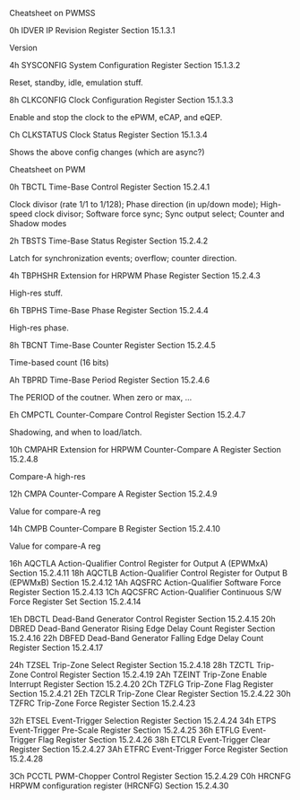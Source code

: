 
Cheatsheet on PWMSS

0h IDVER IP Revision Register Section 15.1.3.1

Version

4h SYSCONFIG System Configuration Register Section 15.1.3.2

Reset, standby, idle, emulation stuff.

8h CLKCONFIG Clock Configuration Register Section 15.1.3.3

Enable and stop the clock to the ePWM, eCAP, and eQEP.

Ch CLKSTATUS Clock Status Register Section 15.1.3.4

Shows the above config changes (which are async?)

Cheatsheet on PWM


0h TBCTL Time-Base Control Register Section 15.2.4.1

Clock divisor (rate 1/1 to 1/128); Phase direction (in up/down mode);
High-speed clock divisor; Software force sync; Sync output select;
Counter and Shadow modes

2h TBSTS Time-Base Status Register Section 15.2.4.2

Latch for synchronization events; overflow; counter direction.

4h TBPHSHR Extension for HRPWM Phase Register Section 15.2.4.3

High-res stuff.

6h TBPHS Time-Base Phase Register Section 15.2.4.4

High-res phase.

8h TBCNT Time-Base Counter Register Section 15.2.4.5

Time-based count (16 bits)

Ah TBPRD Time-Base Period Register Section 15.2.4.6

The PERIOD of the coutner.  When zero or max, ...

Eh CMPCTL Counter-Compare Control Register Section 15.2.4.7

Shadowing, and when to load/latch.

10h CMPAHR Extension for HRPWM Counter-Compare A Register Section 15.2.4.8

Compare-A high-res

12h CMPA Counter-Compare A Register Section 15.2.4.9

Value for compare-A reg

14h CMPB Counter-Compare B Register Section 15.2.4.10

Value for compare-A reg

16h AQCTLA Action-Qualifier Control Register for Output A (EPWMxA) Section 15.2.4.11
18h AQCTLB Action-Qualifier Control Register for Output B (EPWMxB) Section 15.2.4.12
1Ah AQSFRC Action-Qualifier Software Force Register Section 15.2.4.13
1Ch AQCSFRC Action-Qualifier Continuous S/W Force Register Set Section 15.2.4.14

1Eh DBCTL Dead-Band Generator Control Register Section 15.2.4.15
20h DBRED Dead-Band Generator Rising Edge Delay Count Register Section 15.2.4.16
22h DBFED Dead-Band Generator Falling Edge Delay Count Register Section 15.2.4.17

24h TZSEL Trip-Zone Select Register Section 15.2.4.18
28h TZCTL Trip-Zone Control Register Section 15.2.4.19
2Ah TZEINT Trip-Zone Enable Interrupt Register Section 15.2.4.20
2Ch TZFLG Trip-Zone Flag Register Section 15.2.4.21
2Eh TZCLR Trip-Zone Clear Register Section 15.2.4.22
30h TZFRC Trip-Zone Force Register Section 15.2.4.23

32h ETSEL Event-Trigger Selection Register Section 15.2.4.24
34h ETPS Event-Trigger Pre-Scale Register Section 15.2.4.25
36h ETFLG Event-Trigger Flag Register Section 15.2.4.26
38h ETCLR Event-Trigger Clear Register Section 15.2.4.27
3Ah ETFRC Event-Trigger Force Register Section 15.2.4.28

3Ch PCCTL PWM-Chopper Control Register Section 15.2.4.29
C0h HRCNFG HRPWM configuration register (HRCNFG) Section 15.2.4.30
